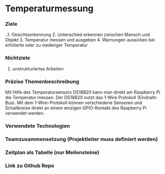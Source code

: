 # Temperaturmessung

### Ziele
..1. Gesichtserkennung
2. Unterschied erkennen zwischen Mensch und Objekt
3. Temperatur messen und ausgeben
4. Warnungen aussicken bei erhöterte oder zu niederiger Temperatur 

### Nichtziele
1. unstrukturiertes Arbeiten


### Präzise Themenbeschreibung 
Mit Hilfe des Temperatursensors DS18B20 kann man direkt am Raspberry Pi die Temperatur messen. Der DS18B20 nutzt das 1-Wire Protokoll (Eindraht-Bus). Mit dem 1-Wire-Protokoll können verschiedene Sensoren und Schaltkreise direkt an einem einzigen GPIO-Kontakt des Raspberry Pi verwendet werden.

### Verwendete Technologien

### Teamzusammensetzung (Projektleiter muss definiert werden)

### Zeitplan als Tabelle (nur Meilensteine)

### Link zu Github Repo
